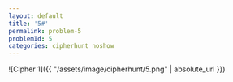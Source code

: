 ```yaml
---
layout: default
title: '5#'
permalink: problem-5
problemId: 5
categories: cipherhunt noshow
---
```

![Cipher 1]({{ "/assets/image/cipherhunt/5.png" | absolute_url }})
